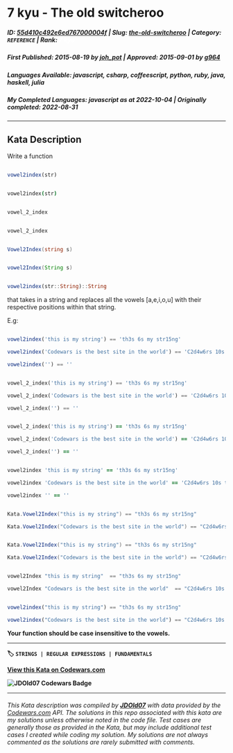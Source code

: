 # 7 kyu - The old switcheroo

##### **ID**: [55d410c492e6ed767000004f](https://www.codewars.com/kata/55d410c492e6ed767000004f) | **Slug**: [the-old-switcheroo](https://www.codewars.com/kata/55d410c492e6ed767000004f) | **Category**: `REFERENCE` | **Rank**: <span style="color:white">7 kyu</span>

##### **First Published**: 2015-08-19 ***by*** [joh_pot](https://www.codewars.com/users/joh_pot) | **Approved**: 2015-09-01 ***by*** [g964](https://www.codewars.com/users/g964)

##### **Languages Available**: javascript, csharp, coffeescript, python, ruby, java, haskell, julia

##### **My Completed Languages**: javascript ***as at*** 2022-10-04 | **Originally completed**: 2022-08-31

---

## Kata Description


Write a function 



```javascript

vowel2index(str)

```

```coffeescript

vowel2index(str)

```

```python

vowel_2_index

```

```ruby

vowel_2_index

```

```csharp

Vowel2Index(string s)

  ```

```java

vowel2Index(String s)

```

```julia

vowel2index(str::String)::String

```



that takes in a string and replaces all the vowels [a,e,i,o,u] with their respective positions within that string. <br/>

E.g: <br/>



```javascript

vowel2index('this is my string') == 'th3s 6s my str15ng'

vowel2index('Codewars is the best site in the world') == 'C2d4w6rs 10s th15 b18st s23t25 27n th32 w35rld'

vowel2index('') == ''

```

```python

vowel_2_index('this is my string') == 'th3s 6s my str15ng'

vowel_2_index('Codewars is the best site in the world') == 'C2d4w6rs 10s th15 b18st s23t25 27n th32 w35rld'

vowel_2_index('') == ''

```

```ruby

vowel_2_index('this is my string') == 'th3s 6s my str15ng'

vowel_2_index('Codewars is the best site in the world') == 'C2d4w6rs 10s th15 b18st s23t25 27n th32 w35rld'

vowel_2_index('') == ''

```

```coffeescript

vowel2index 'this is my string' == 'th3s 6s my str15ng'

vowel2index 'Codewars is the best site in the world' == 'C2d4w6rs 10s th15 b18st s23t25 27n th32 w35rld'

vowel2index '' == ''

```

```csharp

Kata.Vowel2Index("this is my string") == "th3s 6s my str15ng"

Kata.Vowel2Index("Codewars is the best site in the world") == "C2d4w6rs 10s th15 b18st s23t25 27n th32 w35rld"

```

```java

Kata.Vowel2Index("this is my string") == "th3s 6s my str15ng"

Kata.Vowel2Index("Codewars is the best site in the world") == "C2d4w6rs 10s th15 b18st s23t25 27n th32 w35rld"

```

```haskell

vowel2Index "this is my string"  == "th3s 6s my str15ng"

vowel2Index "Codewars is the best site in the world"  == "C2d4w6rs 10s th15 b18st s23t25 27n th32 w35rld"

```

```julia

vowel2index("this is my string") == "th3s 6s my str15ng"

vowel2index("Codewars is the best site in the world") == "C2d4w6rs 10s th15 b18st s23t25 27n th32 w35rld"

```

<b> Your function should be case insensitive to the vowels.



---


🏷 `STRINGS | REGULAR EXPRESSIONS | FUNDAMENTALS`


[View this Kata on Codewars.com](https://www.codewars.com/kata/55d410c492e6ed767000004f)

![](https://www.codewars.com/users/jdold07/badges/large "JDOld07 Codewars Badge")

---

###### *This Kata description was compiled by [**JDOld07**](https://tpstech.dev) with data provided by the [Codewars.com](https://www.codewars.com) API.  The solutions in this repo associated with this kata are my solutions unless otherwise noted in the code file.  Test cases are generally those as provided in the Kata, but may include additional test cases I created while coding my solution.  My solutions are not always commented as the solutions are rarely submitted with comments.*
